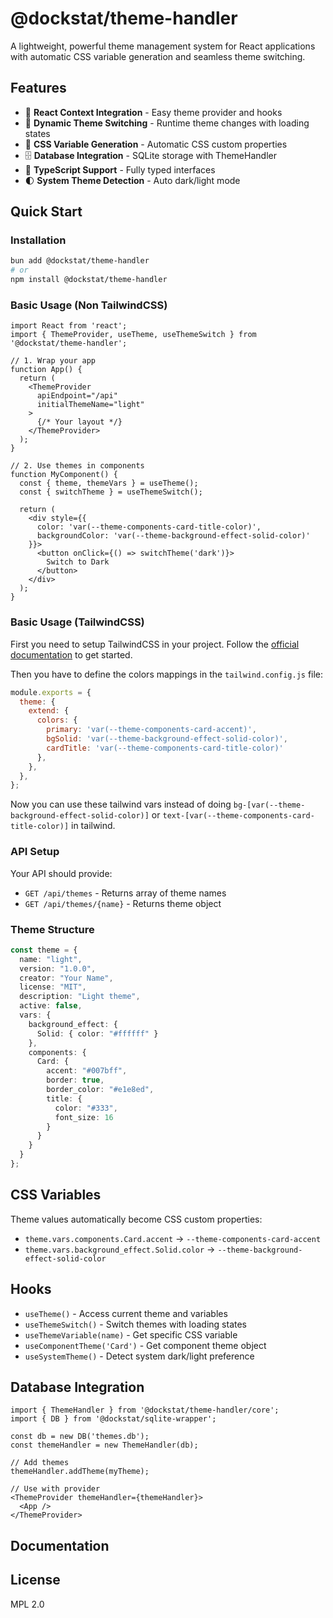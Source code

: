 # @dockstat/theme-handler

A lightweight, powerful theme management system for React applications with automatic CSS variable generation and seamless theme switching.

## Features

- 🎨 **React Context Integration** - Easy theme provider and hooks
- 🔄 **Dynamic Theme Switching** - Runtime theme changes with loading states
- 📱 **CSS Variable Generation** - Automatic CSS custom properties
- 🗄️ **Database Integration** - SQLite storage with ThemeHandler
- 🎯 **TypeScript Support** - Fully typed interfaces
- 🌓 **System Theme Detection** - Auto dark/light mode

## Quick Start

### Installation

```bash
bun add @dockstat/theme-handler
# or
npm install @dockstat/theme-handler
```

### Basic Usage (Non TailwindCSS)

```tsx
import React from 'react';
import { ThemeProvider, useTheme, useThemeSwitch } from '@dockstat/theme-handler';

// 1. Wrap your app
function App() {
  return (
    <ThemeProvider
      apiEndpoint="/api"
      initialThemeName="light"
    >
      {/* Your layout */}
    </ThemeProvider>
  );
}

// 2. Use themes in components
function MyComponent() {
  const { theme, themeVars } = useTheme();
  const { switchTheme } = useThemeSwitch();

  return (
    <div style={{
      color: 'var(--theme-components-card-title-color)',
      backgroundColor: 'var(--theme-background-effect-solid-color)'
    }}>
      <button onClick={() => switchTheme('dark')}>
        Switch to Dark
      </button>
    </div>
  );
}
```

### Basic Usage (TailwindCSS)

First you need to setup TailwindCSS in your project. Follow the [official documentation](https://tailwindcss.com/docs/installation) to get started.

Then you have to define the colors mappings in the `tailwind.config.js` file:

```javascript
module.exports = {
  theme: {
    extend: {
      colors: {
        primary: 'var(--theme-components-card-accent)',
        bgSolid: 'var(--theme-background-effect-solid-color)',
        cardTitle: 'var(--theme-components-card-title-color)'
      },
    },
  },
};
```

Now you can use these tailwind vars instead of doing `bg-[var(--theme-background-effect-solid-color)]` or `text-[var(--theme-components-card-title-color)]` in tailwind.

### API Setup

Your API should provide:
- `GET /api/themes` - Returns array of theme names
- `GET /api/themes/{name}` - Returns theme object

### Theme Structure

```typescript
const theme = {
  name: "light",
  version: "1.0.0",
  creator: "Your Name",
  license: "MIT",
  description: "Light theme",
  active: false,
  vars: {
    background_effect: {
      Solid: { color: "#ffffff" }
    },
    components: {
      Card: {
        accent: "#007bff",
        border: true,
        border_color: "#e1e8ed",
        title: {
          color: "#333",
          font_size: 16
        }
      }
    }
  }
};
```

## CSS Variables

Theme values automatically become CSS custom properties:
- `theme.vars.components.Card.accent` → `--theme-components-card-accent`
- `theme.vars.background_effect.Solid.color` → `--theme-background-effect-solid-color`

## Hooks

- `useTheme()` - Access current theme and variables
- `useThemeSwitch()` - Switch themes with loading states
- `useThemeVariable(name)` - Get specific CSS variable
- `useComponentTheme('Card')` - Get component theme object
- `useSystemTheme()` - Detect system dark/light preference

## Database Integration

```tsx
import { ThemeHandler } from '@dockstat/theme-handler/core';
import { DB } from '@dockstat/sqlite-wrapper';

const db = new DB('themes.db');
const themeHandler = new ThemeHandler(db);

// Add themes
themeHandler.addTheme(myTheme);

// Use with provider
<ThemeProvider themeHandler={themeHandler}>
  <App />
</ThemeProvider>
```

## Documentation


## License

MPL 2.0
